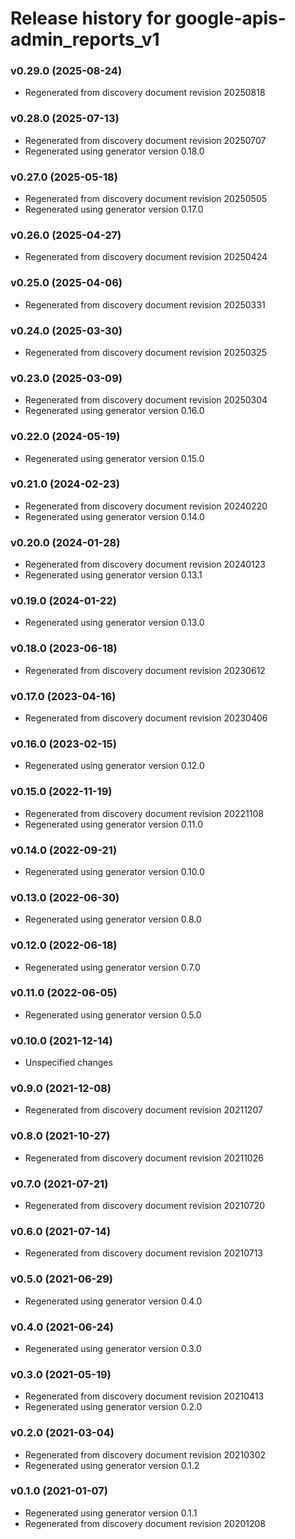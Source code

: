 # Release history for google-apis-admin_reports_v1

### v0.29.0 (2025-08-24)

* Regenerated from discovery document revision 20250818

### v0.28.0 (2025-07-13)

* Regenerated from discovery document revision 20250707
* Regenerated using generator version 0.18.0

### v0.27.0 (2025-05-18)

* Regenerated from discovery document revision 20250505
* Regenerated using generator version 0.17.0

### v0.26.0 (2025-04-27)

* Regenerated from discovery document revision 20250424

### v0.25.0 (2025-04-06)

* Regenerated from discovery document revision 20250331

### v0.24.0 (2025-03-30)

* Regenerated from discovery document revision 20250325

### v0.23.0 (2025-03-09)

* Regenerated from discovery document revision 20250304
* Regenerated using generator version 0.16.0

### v0.22.0 (2024-05-19)

* Regenerated using generator version 0.15.0

### v0.21.0 (2024-02-23)

* Regenerated from discovery document revision 20240220
* Regenerated using generator version 0.14.0

### v0.20.0 (2024-01-28)

* Regenerated from discovery document revision 20240123
* Regenerated using generator version 0.13.1

### v0.19.0 (2024-01-22)

* Regenerated using generator version 0.13.0

### v0.18.0 (2023-06-18)

* Regenerated from discovery document revision 20230612

### v0.17.0 (2023-04-16)

* Regenerated from discovery document revision 20230406

### v0.16.0 (2023-02-15)

* Regenerated using generator version 0.12.0

### v0.15.0 (2022-11-19)

* Regenerated from discovery document revision 20221108
* Regenerated using generator version 0.11.0

### v0.14.0 (2022-09-21)

* Regenerated using generator version 0.10.0

### v0.13.0 (2022-06-30)

* Regenerated using generator version 0.8.0

### v0.12.0 (2022-06-18)

* Regenerated using generator version 0.7.0

### v0.11.0 (2022-06-05)

* Regenerated using generator version 0.5.0

### v0.10.0 (2021-12-14)

* Unspecified changes

### v0.9.0 (2021-12-08)

* Regenerated from discovery document revision 20211207

### v0.8.0 (2021-10-27)

* Regenerated from discovery document revision 20211026

### v0.7.0 (2021-07-21)

* Regenerated from discovery document revision 20210720

### v0.6.0 (2021-07-14)

* Regenerated from discovery document revision 20210713

### v0.5.0 (2021-06-29)

* Regenerated using generator version 0.4.0

### v0.4.0 (2021-06-24)

* Regenerated using generator version 0.3.0

### v0.3.0 (2021-05-19)

* Regenerated from discovery document revision 20210413
* Regenerated using generator version 0.2.0

### v0.2.0 (2021-03-04)

* Regenerated from discovery document revision 20210302
* Regenerated using generator version 0.1.2

### v0.1.0 (2021-01-07)

* Regenerated using generator version 0.1.1
* Regenerated from discovery document revision 20201208

